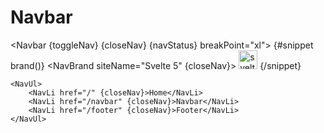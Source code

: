 <script>
	import { Navbar, NavLi, NavBrand, NavUl, uiHelpers } from 'svelte-5-ui-lib';
	let nav = uiHelpers();

	let navStatus = $state(false);
	let toggleNav = nav.toggle;
	let closeNav = nav.close;

	$effect(() => {
		// this can be done adding nav.navStatus directly to DOM element
		// without using effect
		navStatus = nav.isOpen;
	});
</script>

<h1>Navbar</h1>

<Navbar {toggleNav} {closeNav} {navStatus} breakPoint="xl">
{#snippet brand()}
<NavBrand siteName="Svelte 5" {closeNav}>
<img width="30" src="images/svelte-icon.png" alt="svelte icon" />
</NavBrand>
{/snippet}

    <NavUl>
    	<NavLi href="/" {closeNav}>Home</NavLi>
    	<NavLi href="/navbar" {closeNav}>Navbar</NavLi>
    	<NavLi href="/footer" {closeNav}>Footer</NavLi>
    </NavUl>

</Navbar>
